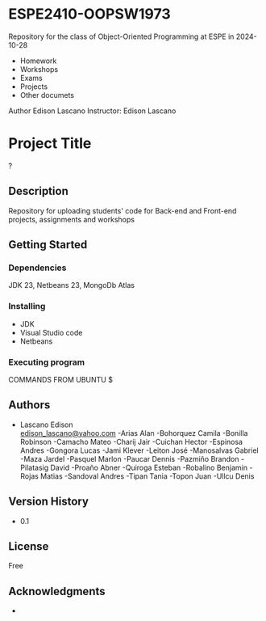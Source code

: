 # ESPE2410-OOPSW1973
Repository for the class of Object-Oriented Programming at ESPE in 2024-10-28

- Homework
- Workshops
- Exams
- Projects
- Other documets
  
Author Edison Lascano
Instructor: Edison Lascano

# Project Title
?

## Description
Repository for uploading students' code for Back-end and Front-end projects, assignments and workshops

## Getting Started

### Dependencies
JDK 23, Netbeans 23, MongoDb Atlas

### Installing
- JDK
- Visual Studio code
- Netbeans

### Executing program
COMMANDS FROM UBUNTU
$ 


## Authors
- Lascano Edison  
edison_lascano@yahoo.com
-Arias Alan
-Bohorquez Camila
-Bonilla Robinson
-Camacho Mateo
-Charij Jair
-Cuichan Hector
-Espinosa Andres
-Gongora Lucas
-Jami Klever
-Leiton José
-Manosalvas Gabriel
-Maza Jardel
-Pasquel Marlon
-Paucar Dennis
-Pazmiño Brandon
-Pilatasig David
-Proaño Abner
-Quiroga Esteban
-Robalino Benjamin
-Rojas Matias
-Sandoval Andres
-Tipan Tania
-Topon Juan
-Ullcu Denis
## Version History

* 0.1

## License
Free

## Acknowledgments
-  

